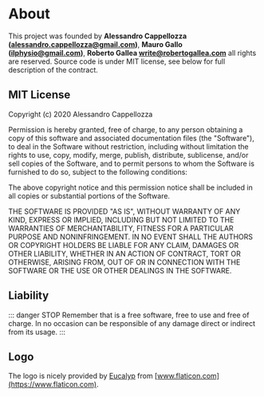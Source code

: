 # About
This project was founded by **Alessandro Cappellozza (alessandro.cappellozza@gmail.com)**, **Mauro Gallo (ilphysio@gmail.com)**, **Roberto Gallea write@robertogallea.com** all rights are reserved.
Source code is under MIT license, see below for full description of the contract.

## MIT License

Copyright (c) 2020 Alessandro Cappellozza

Permission is hereby granted, free of charge, to any person obtaining a copy
of this software and associated documentation files (the "Software"), to deal
in the Software without restriction, including without limitation the rights
to use, copy, modify, merge, publish, distribute, sublicense, and/or sell
copies of the Software, and to permit persons to whom the Software is
furnished to do so, subject to the following conditions:

The above copyright notice and this permission notice shall be included in all
copies or substantial portions of the Software.

THE SOFTWARE IS PROVIDED "AS IS", WITHOUT WARRANTY OF ANY KIND, EXPRESS OR
IMPLIED, INCLUDING BUT NOT LIMITED TO THE WARRANTIES OF MERCHANTABILITY,
FITNESS FOR A PARTICULAR PURPOSE AND NONINFRINGEMENT. IN NO EVENT SHALL THE
AUTHORS OR COPYRIGHT HOLDERS BE LIABLE FOR ANY CLAIM, DAMAGES OR OTHER
LIABILITY, WHETHER IN AN ACTION OF CONTRACT, TORT OR OTHERWISE, ARISING FROM,
OUT OF OR IN CONNECTION WITH THE SOFTWARE OR THE USE OR OTHER DEALINGS IN THE
SOFTWARE.

## Liability

::: danger STOP
Remember that is a free software, free to use and free of charge. In no occasion can be responsible of any damage direct or indirect from its usage.
:::

## Logo

The logo is nicely provided by [Eucalyp](https://www.flaticon.com/authors/eucalyp) from [www.flaticon.com](https://www.flaticon.com).




